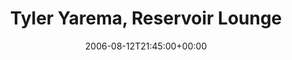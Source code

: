 ---
templateKey: event
guid: 08935432-6eab-11ea-99c5-002590d1d1b0
date: 2006-08-12T21:45:00+00:00
eventTime: '9:45pm'
title: Tyler Yarema, Reservoir Lounge
artist: Tyler Yarema
city: Toronto
venue: Reservoir Lounge
group: Tim Shia
---